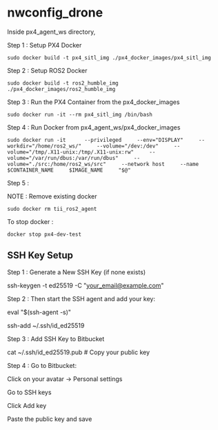 # nwconfig_drone

Inside px4_agent_ws directory, 

Step 1 : Setup PX4 Docker

`sudo docker build -t px4_sitl_img ./px4_docker_images/px4_sitl_img`

Step 2 : Setup ROS2 Docker 

`sudo docker build -t ros2_humble_img ./px4_docker_images/ros2_humble_img`

Step 3 : Run the PX4 Container from the px4_docker_images

`sudo docker run -it --rm px4_sitl_img /bin/bash`

Step 4 : Run Docker from px4_agent_ws/px4_docker_images

`sudo docker run -it      --privileged     --env="DISPLAY"     --workdir="/home/ros2_ws/"     --volume="/dev:/dev"     --volume="/tmp/.X11-unix:/tmp/.X11-unix:rw"     --volume="/var/run/dbus:/var/run/dbus"     --volume="./src:/home/ros2_ws/src"     --network host     --name $CONTAINER_NAME     $IMAGE_NAME     "$@"`



Step 5 : 



NOTE : Remove existing docker

`sudo docker rm tii_ros2_agent`

To stop docker : 

`docker stop px4-dev-test`



## SSH Key Setup 

Step 1 : Generate a New SSH Key (if none exists)

ssh-keygen -t ed25519 -C "your_email@example.com"

Step 2 : Then start the SSH agent and add your key:

eval "$(ssh-agent -s)"

ssh-add ~/.ssh/id_ed25519

Step 3 : Add SSH Key to Bitbucket

cat ~/.ssh/id_ed25519.pub # Copy your public key

Step 4 : Go to Bitbucket:

Click on your avatar → Personal settings

Go to SSH keys

Click Add key

Paste the public key and save



 





